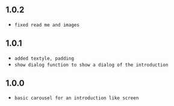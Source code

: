 
## 1.0.2

- `fixed read me and images`

## 1.0.1

- `added textyle, padding`
- `show dialog function to show a dialog of the introduction`

## 1.0.0

- `basic carousel for an introduction like screen `
